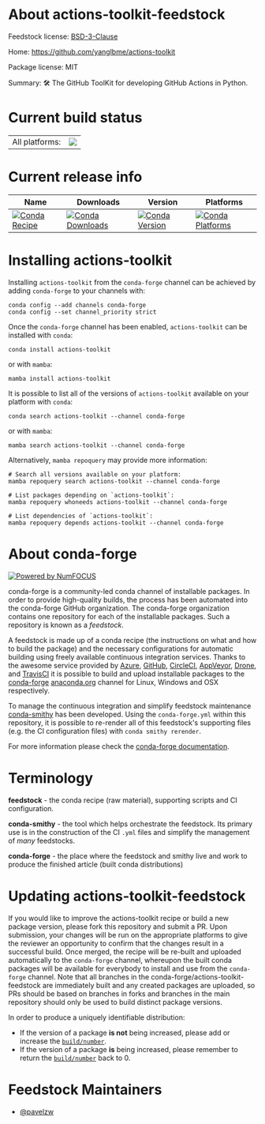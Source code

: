 About actions-toolkit-feedstock
===============================

Feedstock license: [BSD-3-Clause](https://github.com/conda-forge/actions-toolkit-feedstock/blob/main/LICENSE.txt)

Home: https://github.com/yanglbme/actions-toolkit

Package license: MIT

Summary: 🛠 The GitHub ToolKit for developing GitHub Actions in Python.

Current build status
====================


<table><tr><td>All platforms:</td>
    <td>
      <a href="https://dev.azure.com/conda-forge/feedstock-builds/_build/latest?definitionId=21012&branchName=main">
        <img src="https://dev.azure.com/conda-forge/feedstock-builds/_apis/build/status/actions-toolkit-feedstock?branchName=main">
      </a>
    </td>
  </tr>
</table>

Current release info
====================

| Name | Downloads | Version | Platforms |
| --- | --- | --- | --- |
| [![Conda Recipe](https://img.shields.io/badge/recipe-actions--toolkit-green.svg)](https://anaconda.org/conda-forge/actions-toolkit) | [![Conda Downloads](https://img.shields.io/conda/dn/conda-forge/actions-toolkit.svg)](https://anaconda.org/conda-forge/actions-toolkit) | [![Conda Version](https://img.shields.io/conda/vn/conda-forge/actions-toolkit.svg)](https://anaconda.org/conda-forge/actions-toolkit) | [![Conda Platforms](https://img.shields.io/conda/pn/conda-forge/actions-toolkit.svg)](https://anaconda.org/conda-forge/actions-toolkit) |

Installing actions-toolkit
==========================

Installing `actions-toolkit` from the `conda-forge` channel can be achieved by adding `conda-forge` to your channels with:

```
conda config --add channels conda-forge
conda config --set channel_priority strict
```

Once the `conda-forge` channel has been enabled, `actions-toolkit` can be installed with `conda`:

```
conda install actions-toolkit
```

or with `mamba`:

```
mamba install actions-toolkit
```

It is possible to list all of the versions of `actions-toolkit` available on your platform with `conda`:

```
conda search actions-toolkit --channel conda-forge
```

or with `mamba`:

```
mamba search actions-toolkit --channel conda-forge
```

Alternatively, `mamba repoquery` may provide more information:

```
# Search all versions available on your platform:
mamba repoquery search actions-toolkit --channel conda-forge

# List packages depending on `actions-toolkit`:
mamba repoquery whoneeds actions-toolkit --channel conda-forge

# List dependencies of `actions-toolkit`:
mamba repoquery depends actions-toolkit --channel conda-forge
```


About conda-forge
=================

[![Powered by
NumFOCUS](https://img.shields.io/badge/powered%20by-NumFOCUS-orange.svg?style=flat&colorA=E1523D&colorB=007D8A)](https://numfocus.org)

conda-forge is a community-led conda channel of installable packages.
In order to provide high-quality builds, the process has been automated into the
conda-forge GitHub organization. The conda-forge organization contains one repository
for each of the installable packages. Such a repository is known as a *feedstock*.

A feedstock is made up of a conda recipe (the instructions on what and how to build
the package) and the necessary configurations for automatic building using freely
available continuous integration services. Thanks to the awesome service provided by
[Azure](https://azure.microsoft.com/en-us/services/devops/), [GitHub](https://github.com/),
[CircleCI](https://circleci.com/), [AppVeyor](https://www.appveyor.com/),
[Drone](https://cloud.drone.io/welcome), and [TravisCI](https://travis-ci.com/)
it is possible to build and upload installable packages to the
[conda-forge](https://anaconda.org/conda-forge) [anaconda.org](https://anaconda.org/)
channel for Linux, Windows and OSX respectively.

To manage the continuous integration and simplify feedstock maintenance
[conda-smithy](https://github.com/conda-forge/conda-smithy) has been developed.
Using the ``conda-forge.yml`` within this repository, it is possible to re-render all of
this feedstock's supporting files (e.g. the CI configuration files) with ``conda smithy rerender``.

For more information please check the [conda-forge documentation](https://conda-forge.org/docs/).

Terminology
===========

**feedstock** - the conda recipe (raw material), supporting scripts and CI configuration.

**conda-smithy** - the tool which helps orchestrate the feedstock.
                   Its primary use is in the construction of the CI ``.yml`` files
                   and simplify the management of *many* feedstocks.

**conda-forge** - the place where the feedstock and smithy live and work to
                  produce the finished article (built conda distributions)


Updating actions-toolkit-feedstock
==================================

If you would like to improve the actions-toolkit recipe or build a new
package version, please fork this repository and submit a PR. Upon submission,
your changes will be run on the appropriate platforms to give the reviewer an
opportunity to confirm that the changes result in a successful build. Once
merged, the recipe will be re-built and uploaded automatically to the
`conda-forge` channel, whereupon the built conda packages will be available for
everybody to install and use from the `conda-forge` channel.
Note that all branches in the conda-forge/actions-toolkit-feedstock are
immediately built and any created packages are uploaded, so PRs should be based
on branches in forks and branches in the main repository should only be used to
build distinct package versions.

In order to produce a uniquely identifiable distribution:
 * If the version of a package **is not** being increased, please add or increase
   the [``build/number``](https://docs.conda.io/projects/conda-build/en/latest/resources/define-metadata.html#build-number-and-string).
 * If the version of a package **is** being increased, please remember to return
   the [``build/number``](https://docs.conda.io/projects/conda-build/en/latest/resources/define-metadata.html#build-number-and-string)
   back to 0.

Feedstock Maintainers
=====================

* [@pavelzw](https://github.com/pavelzw/)

